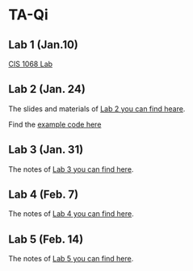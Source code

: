 # TA-Qi

## Lab 1 (Jan.10)

[CIS 1068 Lab](https://github.com/edzq/TA-Qi/blob/main/CIS%201068%20Lab.md)

## Lab 2 (Jan. 24)
The slides and materials of [Lab 2 you can find heare](lab2.md).

Find the [example code here](lab2-ExampleCode)

## Lab 3 (Jan. 31)

The notes of [Lab 3 you can find here](Lab3.md).

## Lab 4 (Feb. 7)

The notes of [Lab 4 you can find here](Lab4%20.md).


## Lab 5 (Feb. 14)

The notes of [Lab 5 you can find here](Lab5.md).
